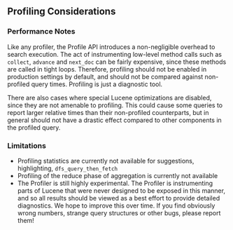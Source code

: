 ## Profiling Considerations

### Performance Notes

Like any profiler, the Profile API introduces a non-negligible overhead to search execution. The act of instrumenting low-level method calls such as `collect`, `advance` and `next_doc` can be fairly expensive, since these methods are called in tight loops. Therefore, profiling should not be enabled in production settings by default, and should not be compared against non-profiled query times. Profiling is just a diagnostic tool.

There are also cases where special Lucene optimizations are disabled, since they are not amenable to profiling. This could cause some queries to report larger relative times than their non-profiled counterparts, but in general should not have a drastic effect compared to other components in the profiled query.

### Limitations

  * Profiling statistics are currently not available for suggestions, highlighting, `dfs_query_then_fetch`
  * Profiling of the reduce phase of aggregation is currently not available 
  * The Profiler is still highly experimental. The Profiler is instrumenting parts of Lucene that were never designed to be exposed in this manner, and so all results should be viewed as a best effort to provide detailed diagnostics. We hope to improve this over time. If you find obviously wrong numbers, strange query structures or other bugs, please report them! 


